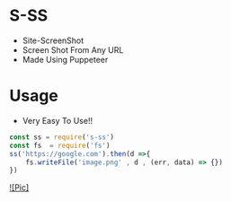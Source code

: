 # S-SS
- Site-ScreenShot
- Screen Shot From Any URL
- Made Using Puppeteer 
# Usage
- Very Easy To Use!!
```js
const ss = require('s-ss')
const fs  = require('fs')
ss('https://google.com').then(d =>{
    fs.writeFile('image.png' , d , (err, data) => {})
})
```
[![Pic]](./image2.png)
